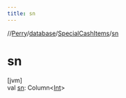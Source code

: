 ```yaml
---
title: sn
---
```

//[Perry](../../../index.html)/[database](../index.html)/[SpecialCashItems](index.html)/[sn](sn.html)



# sn



[jvm]\
val [sn](sn.html): Column<[Int](https://kotlinlang.org/api/latest/jvm/stdlib/kotlin/-int/index.html)>




